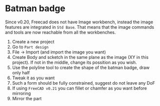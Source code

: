 # Batman badge  
Since v0.20, Freecad does not have Image workbench, instead the image features are integrated in `Std Base`. That means that the image commands and tools are now reachable from all the workbenches.  
1. Create a new project  
2. Go to `Part design`  
3. File -> Import (and import the image you want) 
4. Create Body and scketch in the same plane as the image (XY in this project). If not in the middle, change its possition as you wish.  
5. Use the polyline tool to create the shape of the batman badge, draw only half  
6. Tweak it as you want  
7. Such a form should be fully constrained, suggest do not leave any DoF  
8. If using `FreeCAD v0.21` you can fillet or chamfer as you want before mirroring  
9. Mirror the part  
